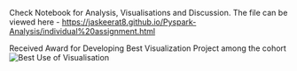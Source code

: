 Check Notebook for Analysis, Visualisations and Discussion. The file can be viewed here - https://jaskeerat8.github.io/Pyspark-Analysis/individual%20assignment.html

Received Award for Developing Best Visualization Project among the cohort
![Best Use of Visualisation](https://github.com/jaskeerat8/Pyspark-Analysis/assets/32131898/465ec36a-d471-46a5-b277-857fbf3139f9)
